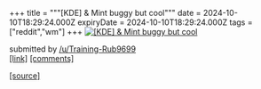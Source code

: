 +++
title = """[KDE] & Mint buggy but cool"""
date = 2024-10-10T18:29:24.000Z
expiryDate = 2024-10-10T18:29:24.000Z
tags = ["reddit","wm"]
+++
[![[KDE] & Mint buggy but cool](https://preview.redd.it/ja6uwgyk2ztd1.png?width=640&crop=smart&auto=webp&s=b5e79be076b6bb14e9f14f881ab80ad2da95fcd7 "[KDE] & Mint buggy but cool")](https://www.reddit.com/r/unixporn/comments/1g0pmhg/kde_mint_buggy_but_cool/)

submitted by [/u/Training-Rub9699](https://www.reddit.com/user/Training-Rub9699)  
[\[link\]](https://i.redd.it/ja6uwgyk2ztd1.png) [\[comments\]](https://www.reddit.com/r/unixporn/comments/1g0pmhg/kde_mint_buggy_but_cool/)

[[source]](https://www.reddit.com/r/unixporn/comments/1g0pmhg/kde_mint_buggy_but_cool/)
